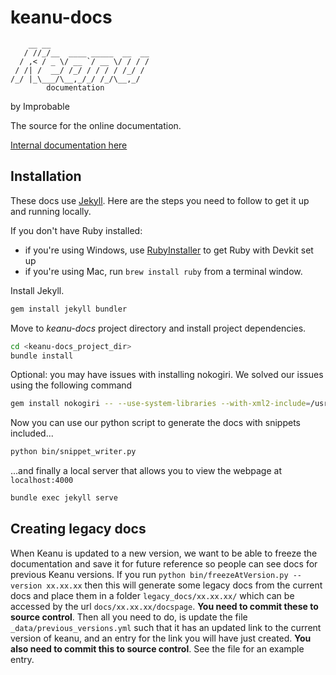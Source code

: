 # keanu-docs
```
    __ __                      
   / //_/__  ____ _____  __  __
  / ,< / _ \/ __ `/ __ \/ / / /
 / /| /  __/ /_/ / / / / /_/ / 
/_/ |_\___/\__,_/_/ /_/\__,_/  
        documentation                  
```
by Improbable

The source for the online documentation.

[Internal documentation here](http://brevi.link/keanu)

## Installation 
These docs use [Jekyll](https://jekyllrb.com/docs/). Here are the steps you need to follow to get it up and running locally.

If you don't have Ruby installed:
* if you're using Windows, use [RubyInstaller](https://rubyinstaller.org/downloads/) to get Ruby with Devkit set up
* if you're using Mac, run `brew install ruby` from a terminal window.

Install Jekyll.
```bash
gem install jekyll bundler
```
Move to _keanu-docs_ project directory and install project dependencies.
```bash
cd <keanu-docs_project_dir>
bundle install
```
Optional: you may have issues with installing nokogiri. We solved our issues using the following command
```bash
gem install nokogiri -- --use-system-libraries --with-xml2-include=/usr/include/libxml2 --with-xml2-lib=/usr/lib
```
Now you can use our python script to generate the docs with snippets included...
```bash
python bin/snippet_writer.py
```
...and finally a local server that allows you to view the webpage at `localhost:4000`
```bash
bundle exec jekyll serve
```

## Creating legacy docs
When Keanu is updated to a new version, we want to be able to freeze the documentation and save it for future reference so people can see docs for previous Keanu versions. 
If you run `python bin/freezeAtVersion.py --version xx.xx.xx` then this will generate some legacy docs from the current docs and place them in a folder `legacy_docs/xx.xx.xx/` which can be accessed by the url `docs/xx.xx.xx/docspage`.
**You need to commit these to source control**.
Then all you need to do, is update the file `_data/previous_versions.yml` such that it has an updated link to the current version of keanu, and an entry for the link you will have just created. **You also need to commit this to source control**.
See the file for an example entry.